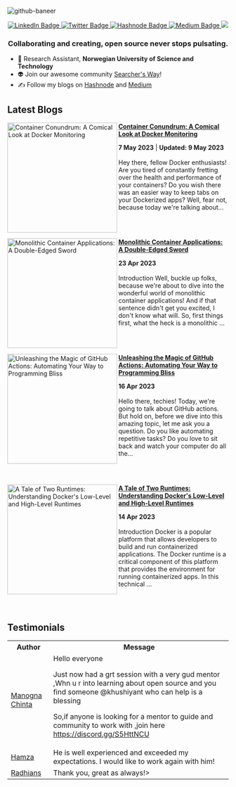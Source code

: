 ![github-baneer](https://user-images.githubusercontent.com/69671407/224075327-768d04b2-23c7-46dd-b9d3-090308abb186.png)


<div id="header" align="center">
  
  <div id="badges">
    <a href="https://www.linkedin.com/in/khushiyant/">
      <img src="https://img.shields.io/badge/LinkedIn-blue?style=for-the-badge&logo=linkedin&logoColor=white" alt="LinkedIn Badge"/>
    </a>
    <a href="https://twitter.com/khushiyant">
      <img src="https://img.shields.io/badge/Twitter-grey?style=for-the-badge&logo=twitter&logoColor=white" alt="Twitter Badge"/>
    </a>
    <a href="https://kodein.hashnode.dev">
      <img src="https://img.shields.io/badge/Hashnode-green?style=for-the-badge&logo=hashnode&logoColor=white" alt="Hashnode Badge"/>
    </a>
    <a href="https://khushiyant.medium.com">
      <img src="https://img.shields.io/badge/Medium-black?style=for-the-badge&logo=Medium&logoColor=white" alt="Medium Badge"/>
    </a>
      <img src="https://dcbadge.vercel.app/api/server/85Mch6B9Gw" />
  </div>
</div>

### <p align="center"> Collaborating and creating, open source never stops pulsating. </p>

- 🔬 Research Assistant, <b> Norwegian University of Science and Technology </b>
- 👽 Join our awesome community [Searcher's Way](https://discord.gg/)! 
- ✍️ Follow my blogs on [Hashnode](https://kodein.hashnode.dev) and [Medium](https://khushiyant.medium.com)

## Latest Blogs
<!-- HASHNODE_BLOG:START -->
<p align="left">
<a href="https://kodein.hashnode.dev/container-conundrum-a-comical-look-at-docker-monitoring" title="Container Conundrum: A Comical Look at Docker Monitoring"><img src="https://cdn.hashnode.com/res/hashnode/image/upload/v1683638778072/c79dbf60-e482-4650-aeb7-3c2e71f29ffb.png" alt="Container Conundrum: A Comical Look at Docker Monitoring" width="250px" align="left" /></a>
<a href="https://kodein.hashnode.dev/container-conundrum-a-comical-look-at-docker-monitoring" title="Container Conundrum: A Comical Look at Docker Monitoring"><strong>Container Conundrum: A Comical Look at Docker Monitoring</strong></a>
<div><strong>7 May 2023</strong> | <strong>Updated: 9 May 2023</strong></div>
<br/> Hey there, fellow Docker enthusiasts! Are you tired of constantly fretting over the health and performance of your containers? Do you wish there was an easier way to keep tabs on your Dockerized apps? Well, fear not, because today we're talking about... </p> <br/> <br/>
<p align="left">
<a href="https://kodein.hashnode.dev/monolithic-container-applications-a-double-edged-sword" title="Monolithic Container Applications: A Double-Edged Sword"><img src="https://cdn.hashnode.com/res/hashnode/image/upload/v1682276668957/7bc9f993-2ebd-43fc-9bd0-8b6374e64f6d.webp" alt="Monolithic Container Applications: A Double-Edged Sword" width="250px" align="left" /></a>
<a href="https://kodein.hashnode.dev/monolithic-container-applications-a-double-edged-sword" title="Monolithic Container Applications: A Double-Edged Sword"><strong>Monolithic Container Applications: A Double-Edged Sword</strong></a>
<div><strong>23 Apr 2023</strong></div>
<br/> Introduction
Well, buckle up folks, because we're about to dive into the wonderful world of monolithic container applications! And if that sentence didn't get you excited, I don't know what will.
So, first things first, what the heck is a monolithic ... </p> <br/> <br/>
<p align="left">
<a href="https://kodein.hashnode.dev/unleashing-the-magic-of-github-actions-automating-your-way-to-programming-bliss" title="Unleashing the Magic of GitHub Actions: Automating Your Way to Programming Bliss"><img src="https://cdn.hashnode.com/res/hashnode/image/upload/v1681669265469/b2f3ddf3-9ac1-4827-b655-c57e8f3acd45.png" alt="Unleashing the Magic of GitHub Actions: Automating Your Way to Programming Bliss" width="250px" align="left" /></a>
<a href="https://kodein.hashnode.dev/unleashing-the-magic-of-github-actions-automating-your-way-to-programming-bliss" title="Unleashing the Magic of GitHub Actions: Automating Your Way to Programming Bliss"><strong>Unleashing the Magic of GitHub Actions: Automating Your Way to Programming Bliss</strong></a>
<div><strong>16 Apr 2023</strong></div>
<br/> Hello there, techies! Today, we're going to talk about GitHub actions. But hold on, before we dive into this amazing topic, let me ask you a question. Do you like automating repetitive tasks? Do you love to sit back and watch your computer do all the... </p> <br/> <br/>
<p align="left">
<a href="https://kodein.hashnode.dev/a-tale-of-two-runtimes-understanding-dockers-low-level-and-high-level-runtimes" title="A Tale of Two Runtimes: Understanding Docker's Low-Level and High-Level Runtimes"><img src="https://cdn.hashnode.com/res/hashnode/image/upload/v1681497256507/21f0e473-968d-400e-9872-8156e0505e54.png" alt="A Tale of Two Runtimes: Understanding Docker's Low-Level and High-Level Runtimes" width="250px" align="left" /></a>
<a href="https://kodein.hashnode.dev/a-tale-of-two-runtimes-understanding-dockers-low-level-and-high-level-runtimes" title="A Tale of Two Runtimes: Understanding Docker's Low-Level and High-Level Runtimes"><strong>A Tale of Two Runtimes: Understanding Docker's Low-Level and High-Level Runtimes</strong></a>
<div><strong>14 Apr 2023</strong></div>
<br/> Introduction
Docker is a popular platform that allows developers to build and run containerized applications. The Docker runtime is a critical component of this platform that provides the environment for running containerized apps. In this technical ... </p> <br/> <br/>
<!-- HASHNODE_BLOG:END -->

## Testimonials
<table>
<tbody><tr>
    <th>Author</th>
    <th>Message</th>
  </tr>
  <tr>
    <td><a href="https://twitter.com/chinta_manogna/status/1625514691098460160?s=20" rel="nofollow">Manogna Chinta</a></td>
    <td>Hello everyone

Just now had a grt session with a very gud mentor ,Whn u r into learning about open source and you find someone 
@khushiyant
  who can help is a blessing

So,if anyone is looking for a mentor to guide and community to work with ,join here
https://discord.gg/S5HttNCU </td>
  </tr>
  <tr>
    <td><a href="https://www.fiverr.com/khushiyant" rel="nofollow">Hamza</a></td>
    <td>He is well experienced and exceeded my expectations. I would like to work again with him!</td>
  </tr>
  <tr>
    <td><a href="https://www.fiverr.com/khushiyant" rel="nofollow">Radhians</a></td>
    <td>Thank you, great as always!></td>
  </tr>
</tbody>
  </table>
<br>
